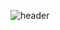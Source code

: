 ![header](https://capsule-render.vercel.app/api?type=waving&color=auto&height=200&section=header&text=On%20putting%20a%20ding%20in%20the%20universe.&fontSize=45&animation=fadeIn)
